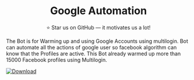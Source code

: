 <h1 align="center">Google Automation</h1>

<div align="center">
  ⭐ Star us on GitHub — it motivates us a lot!
</div>


The Bot is for Warming up and using Google Accounts using multilogin. Bot can automate all the actions of google user so facebook algorithm can know that the Profiles are active. This Bot already warmed up more than 15000 Facebook profiles using Multilogin.



  
  <a href="https://npmjs.org/package/choo">
  <img src="https://img.shields.io/static/v1?label=zee&message=&color=<COLOR>"
    alt="Download" />
</a>
